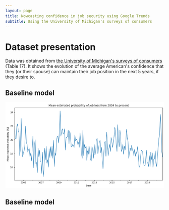 ```yaml
---
layout: page
title: Nowcasting confidence in job security using Google Trends
subtitle: Using the University of Michigan's surveys of consumers
---
```

# Dataset presentation
Data was obtained from [the University of Michigan's surveys of consumers](https://data.sca.isr.umich.edu/data-archive/mine.php) (Table 17).
It shows the evolution of the average American's confidence that they (or their spouse) can maintain their job position in the next 5 years, if they desire to. 

## Baseline model
![Dataset](DATA/Dataset.png)
## Baseline model
<script src="https://d3js.org/d3.v4.js"></script>
<style>

div.example {
  font-family: "Helvetica Neue", Helvetica, Arial, sans-serif;
}

.box {
  font: 10px sans-serif;
}

.box line,
.box rect,
.box circle {
  fill: #fff;
  stroke: #000;
  stroke-width: 1.5px;
}

.box .center {
  stroke-dasharray: 3,3;
}

.box .outlier {
  fill: none;
  stroke: #ccc;
}

</style>
<script>
    


// set the dimensions and margins of the graph
var margin = {top: 10, right: 30, bottom: 30, left: 60},
    width = 460 - margin.left - margin.right,
    height = 400 - margin.top - margin.bottom;

// append the svg object to the body of the page
var svg = d3.select("#my_dataviz")
  .append("svg")
    .attr("width", width + margin.left + margin.right)
    .attr("height", height + margin.top + margin.bottom)
  .append("g")
    .attr("transform",
          "translate(" + margin.left + "," + margin.top + ")");

//Read the data
d3.csv("https://raw.githubusercontent.com/holtzy/data_to_viz/master/Example_dataset/3_TwoNumOrdered_comma.csv",

  // When reading the csv, I must format variables:
  function(d){
    return { date : d3.timeParse("%Y-%m-%d")(d.date), value : d.value }
  },

  // Now I can use this dataset:
  function(data) {

    // Add X axis --> it is a date format
    var x = d3.scaleTime()
      .domain(d3.extent(data, function(d) { return d.date; }))
      .range([ 0, width ]);
    svg.append("g")
      .attr("transform", "translate(0," + height + ")")
      .call(d3.axisBottom(x));

    // Add Y axis
    var y = d3.scaleLinear()
      .domain([0, d3.max(data, function(d) { return +d.value; })])
      .range([ height, 0 ]);
    svg.append("g")
      .call(d3.axisLeft(y));

    // Add the line
    svg.append("path")
      .datum(data)
      .attr("fill", "none")
      .attr("stroke", "steelblue")
      .attr("stroke-width", 1.5)
      .attr("d", d3.line()
        .x(function(d) { return x(d.date) })
        .y(function(d) { return y(d.value) })
        )

})

</script>
